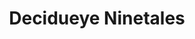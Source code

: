 ---
title: Decidueye Ninetales
layout: deck
era: 2017
description: 3rd Place Regional Liverpool - Masters - Pedro Eugenio Torres
links:
  - href: https://limitlesstcg.com/decks/list/80
    title: Limitless Page
cards:
  pokemon:
    - name: Rowlet
      set: SUM
      number: 9
      quantity: 4
    - name: Dartrix
      set: SUM
      number: 10
      quantity: 4
    - name: Decidueye-GX
      set: SUM
      number: 12
      quantity: 4
    - name: Alolan Vulpix
      set: GRI
      number: 21
      quantity: 2
    - name: Alolan Ninetales-GX
      set: GRI
      number: 22
      quantity: 1
    - name: Tapu Lele-GX
      set: GRI
      number: 60
      quantity: 2
    - name: Shaymin-EX
      set: ROS
      number: 77
      quantity: 1
    - name: Tapu Koko
      set: SMP
      number: 30
      quantity: 1
    - name: Mewtwo
      set: EVO
      number: 51
      quantity: 1
    - name: Espeon-EX
      set: BKP
      number: 52
      quantity: 1
  trainers:
    - name: Professor Sycamore
      set: BKP
      number: 107
      quantity: 4
    - name: N
      set: FCO
      number: 105
      quantity: 4
    - name: Lysandre
      set: AOR
      number: 78
      quantity: 2
    - name: Ultra Ball
      set: SUM
      number: 135
      quantity: 4
    - name: Trainers' Mail
      set: ROS
      number: 92
      quantity: 3
    - name: Level Ball
      set: AOR
      number: 76
      quantity: 2
    - name: Field Blower
      set: GRI
      number: 125
      quantity: 2
    - name: Revitalizer
      set: GEN
      number: 70
      quantity: 1
    - name: Rescue Stretcher
      set: GRI
      number: 130
      quantity: 1
    - name: Float Stone
      set: BKT
      number: 137
      quantity: 3
    - name: Choice Band
      set: GRI
      number: 121
      quantity: 2
    - name: Forest of Giant Plants
      set: AOR
      number: 74
      quantity: 4
  energy:
    - name: Double Colorless Energy
      set: SUM
      number: 136
      quantity: 4
    - name: Grass Energy
      set: SUM
      number: G
      quantity: 3
---